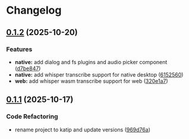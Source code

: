 # Changelog

## [0.1.2](https://github.com/odest/katip/compare/v0.1.1...v0.1.2) (2025-10-20)


### Features

* **native:** add dialog and fs plugins and audio picker component ([d7be847](https://github.com/odest/katip/commit/d7be84753afbc22b560d98af9cc68bb5cc268fe5))
* **native:** add whisper transcribe support for native desktop ([6152560](https://github.com/odest/katip/commit/615256061e692c0aa86177b731d9f420af10323d))
* **web:** add whisper wasm transcribe support for web ([320e1a7](https://github.com/odest/katip/commit/320e1a7bd3bc0e5e85685bc102267c356f6d1fc5))

## [0.1.1](https://github.com/odest/katip/compare/v0.1.0...v0.1.1) (2025-10-17)


### Code Refactoring

* rename project to katip and update versions ([969d76a](https://github.com/odest/katip/commit/969d76a34d0d19214b0c8fe43dbbee44b4d1b14c))
